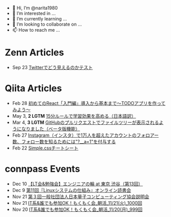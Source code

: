 - 👋 Hi, I’m @narita1980
- 👀 I’m interested in ...
- 🌱 I’m currently learning ...
- 💞️ I’m looking to collaborate on ...
- 📫 How to reach me ...

# Zenn Articles

<!-- profile updater begin: zenn -->
- Sep 23 [Twitterでどう見えるのかテスト](https://zenn.dev/narita1980/articles/cbb21f8d7f785752d6ac)
<!-- profile updater end: zenn -->

# Qiita Articles

<!-- profile updater begin: qiita -->
- Feb 28 [初めてのReact「入門編」導入から基本まで〜TODOアプリを作ってみよう〜](https://qiita.com/narita1980/items/49df43425ba2400bd0c2)
- May 3, **2 LGTM** [15分ルールで学習効果を高める（日本語訳）](https://qiita.com/narita1980/items/d0ad5246344fc6e4380f)
- Mar 4, **3 LGTM** [GitHubのプルリクエストでファイルツリーが表示されるようになりました（ベータ版機能）](https://qiita.com/narita1980/items/bee2c5232342a51e0415)
- Feb 27 [Instagram（インスタ）で1万人を超えたアカウントのフォロアー数、フォロー数を知るためには"?__a=1"を付与する](https://qiita.com/narita1980/items/630b7014fa893461b991)
- Feb 22 [Simple.cssチートシート](https://qiita.com/narita1980/items/fd2ccf0e91944aab9fd5)
<!-- profile updater end: qiita -->

# connpass Events

<!-- profile updater begin: connpass -->
- Dec 10 [【LT会&勉強会】エンジニアの輪 at 東京 渋谷（第13回）](https://circle-of-engineer.connpass.com/event/301396/)
- Dec 9 [第11回『Linuxシステムの仕組み』オンライン読書会](https://technical-book-reading-2.connpass.com/event/302146/)
- Nov 21 [第３回一般社団法人日本量子コンピューティング協会説明会](https://jqca2023.connpass.com/event/301186/)
- Nov 21 [IT系&誰でも参加OK！もくもく会_朝活_11/21(火)_1000回](https://morimori.connpass.com/event/302153/)
- Nov 20 [IT系&誰でも参加OK！もくもく会_朝活_11/20(月)_999回](https://morimori.connpass.com/event/302152/)
<!-- profile updater end: connpass -->

<!---
narita1980/narita1980 is a ✨ special ✨ repository because its `README.md` (this file) appears on your GitHub profile.
You can click the Preview link to take a look at your changes.
--->
